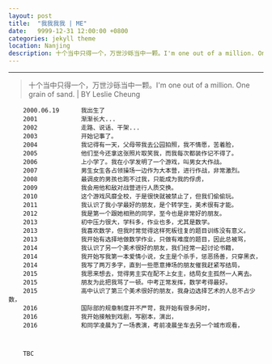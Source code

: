 ```yaml
---
layout: post
title:  "我我我我 | ME"
date:   9999-12-31 12:00:00 +0800
categories: jekyll theme
location: Nanjing
description: 十个当中只得一个，万世沙砾当中一颗。I'm one out of a million. One grain of sand.
---
```

---


> 十个当中只得一个，万世沙砾当中一颗。I'm one out of a million. One grain of sand.
> | BY Leslie Cheung


        2000.06.19      我出生了
        2001            渐渐长大...
        2002            走路、说话、干架...
        2003            开始记事了。
        2004            我记得有一天，父母带我去公园拍照，我不情愿，苦着脸，
        2005            他们至今还拿这张照片取笑我，而我每次都装作记不得了。
        2006            上小学了。我在小学发明了一个游戏，叫男女大作战。
        2007            男生女生各占领操场一边作为大本营，进行作战，非常激烈。
        2008            最调皮的男孩也跑不过我，只能成为我的俘虏，
        2009            我会用他和敌对战营进行人质交换。
        2010            这个游戏风靡全校，于是很快就被禁止了，但我们偷偷玩。
        2011            我认识了我小学最好的朋友，是个转学生，美术很有才能。
        2012            我是第一个跟她相熟的同学，至今也是非常好的朋友。
        2013            初中压力很大，学科多，作业也多，尤其是数学。
        2013            我喜欢数学，但我时常觉得这样死板往复的题目训练没有意义。
        2013            我开始有选择地做数学作业，只做有难度的题目，因此总被骂，
        2014            我认识了另一个美术很好的朋友，我们经常一起讨论书籍，
        2014            我开始写我第一本爱情小说，女主是个杀手，惩恶扬善，只穿黑衣，
        2014            我写了两万多字，直到一些愿意捧场的朋友催我赶紧写结局，
        2015            我思来想去，觉得男主实在配不上女主，结局女主孤然一人离去。
        2015            朋友为此把我骂了一顿。中考正常发挥，数学考得最好。
        2015            高中认识了第三个美术很好的朋友，我身边选择艺术的人总不占少数，
        2016            国际部的规章制度并不严苛，我开始有很多闲时，
        2016            我开始接触到戏剧，写剧本，演出，
        2016            和同学凌晨为了一场表演，考前凌晨坐车去另一个城市观看，
        
        
        
        TBC
                              
        

